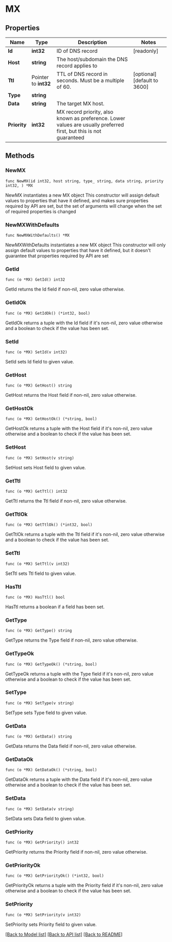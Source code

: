 # MX

## Properties

Name | Type | Description | Notes
------------ | ------------- | ------------- | -------------
**Id** | **int32** | ID of DNS record | [readonly] 
**Host** | **string** | The host/subdomain the DNS record applies to | 
**Ttl** | Pointer to **int32** | TTL of DNS record in seconds. Must be a multiple of 60. | [optional] [default to 3600]
**Type** | **string** |  | 
**Data** | **string** | The target MX host. | 
**Priority** | **int32** | MX record priority, also known as preference. Lower values are usually preferred first, but this is not guaranteed | 

## Methods

### NewMX

`func NewMX(id int32, host string, type_ string, data string, priority int32, ) *MX`

NewMX instantiates a new MX object
This constructor will assign default values to properties that have it defined,
and makes sure properties required by API are set, but the set of arguments
will change when the set of required properties is changed

### NewMXWithDefaults

`func NewMXWithDefaults() *MX`

NewMXWithDefaults instantiates a new MX object
This constructor will only assign default values to properties that have it defined,
but it doesn't guarantee that properties required by API are set

### GetId

`func (o *MX) GetId() int32`

GetId returns the Id field if non-nil, zero value otherwise.

### GetIdOk

`func (o *MX) GetIdOk() (*int32, bool)`

GetIdOk returns a tuple with the Id field if it's non-nil, zero value otherwise
and a boolean to check if the value has been set.

### SetId

`func (o *MX) SetId(v int32)`

SetId sets Id field to given value.


### GetHost

`func (o *MX) GetHost() string`

GetHost returns the Host field if non-nil, zero value otherwise.

### GetHostOk

`func (o *MX) GetHostOk() (*string, bool)`

GetHostOk returns a tuple with the Host field if it's non-nil, zero value otherwise
and a boolean to check if the value has been set.

### SetHost

`func (o *MX) SetHost(v string)`

SetHost sets Host field to given value.


### GetTtl

`func (o *MX) GetTtl() int32`

GetTtl returns the Ttl field if non-nil, zero value otherwise.

### GetTtlOk

`func (o *MX) GetTtlOk() (*int32, bool)`

GetTtlOk returns a tuple with the Ttl field if it's non-nil, zero value otherwise
and a boolean to check if the value has been set.

### SetTtl

`func (o *MX) SetTtl(v int32)`

SetTtl sets Ttl field to given value.

### HasTtl

`func (o *MX) HasTtl() bool`

HasTtl returns a boolean if a field has been set.

### GetType

`func (o *MX) GetType() string`

GetType returns the Type field if non-nil, zero value otherwise.

### GetTypeOk

`func (o *MX) GetTypeOk() (*string, bool)`

GetTypeOk returns a tuple with the Type field if it's non-nil, zero value otherwise
and a boolean to check if the value has been set.

### SetType

`func (o *MX) SetType(v string)`

SetType sets Type field to given value.


### GetData

`func (o *MX) GetData() string`

GetData returns the Data field if non-nil, zero value otherwise.

### GetDataOk

`func (o *MX) GetDataOk() (*string, bool)`

GetDataOk returns a tuple with the Data field if it's non-nil, zero value otherwise
and a boolean to check if the value has been set.

### SetData

`func (o *MX) SetData(v string)`

SetData sets Data field to given value.


### GetPriority

`func (o *MX) GetPriority() int32`

GetPriority returns the Priority field if non-nil, zero value otherwise.

### GetPriorityOk

`func (o *MX) GetPriorityOk() (*int32, bool)`

GetPriorityOk returns a tuple with the Priority field if it's non-nil, zero value otherwise
and a boolean to check if the value has been set.

### SetPriority

`func (o *MX) SetPriority(v int32)`

SetPriority sets Priority field to given value.



[[Back to Model list]](../README.md#documentation-for-models) [[Back to API list]](../README.md#documentation-for-api-endpoints) [[Back to README]](../README.md)


